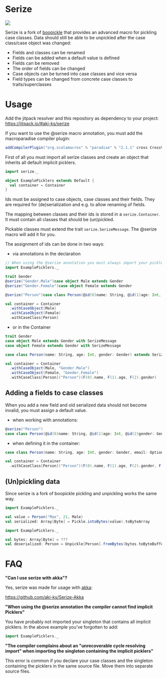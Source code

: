 # Serize
[![](https://jitpack.io/v/aki-ks/serize.svg)](https://jitpack.io/#aki-ks/serize)

Serize is a fork of [boopickle](https://github.com/suzaku-io/boopickle) that provides an advanced macro for pickling case classes.
Data should still be able to be unpickled after the case class/case object was changed:

- Fields and classes can be renamed
- Fields can be added when a default value is defined
- Fields can be removed
- The order of fields can be changed
- Case objects can be turned into case classes and vice versa
- Field types can be changed from concrete case classes to traits/superclasses

# Usage
Add the jitpack resolver and this repository as dependency to your project:
https://jitpack.io/#aki-ks/serize

If you want to use the @serize macro annotation, you must add the macroparadise compiler plugin:
``` sbt
addCompilerPlugin("org.scalamacros" % "paradise" % "2.1.1" cross CrossVersion.full)
```

First of all you must import all serize classes and create an object that inherits all default implicit picklers.
``` Scala
import serize._

object ExamplePicklers extends Default {
  val container = Container
}
```

Ids must be assigned to case objects, case classes and their fields.
They are required for (de)serialization and e.g. to allow renaming of fields.

The mapping between classes and their ids is stored in a `serize.Container`.
It must contain all classes that should be (un)pickled.

Pickable classes must extend the trait `serize.SerizeMessage`.
 The @serize macro will add it for you.

The assignment of ids can be done in two ways:
* via annotations in the declaration
``` Scala
// When using the @serize annotation you must always import your picklers
import ExamplePicklers._

trait Gender
@serize("Gender.Male")case object Male extends Gender
@serize("Gender.Female")case object Female extends Gender

@serize("Person")case class Person(@id(0)name: String, @id(1)age: Int, @id(2)gender: Gender)

val container = Container
  .withCaseObject(Male)
  .withCaseObject(Female)
  .withCaseClass[Person]
```

* or in the Container
``` Scala
trait Gender
case object Male extends Gender with SerizeMessage
case object Female extends Gender with SerizeMessage

case class Person(name: String, age: Int, gender: Gender) extends SerizeMessage

val container = Container
  .withCaseObject(Male, "Gender.Male")
  .withCaseObject(Female, "Gender.Female")
  .withCaseClass[Person]("Person")(F(0).name, F(1).age, F(2).gender)
```

## Adding a fields to case classes

When you add a new field and old serialized data should not become invalid, you must assign a default value.

* when working with annotations:
``` Scala
@serize("Person")
case class Person(@id(0)name: String, @id(1)age: Int, @id(2)gender: Gender, @id(3)email: Option[String] = None)
```

* when defining it in the container:
``` Scala
case class Person(name: String, age: Int, gender: Gender, email: Option[String]) extends SerizeMessage

val container = Container
  .withCaseClass[Person]("Person")(F(0).name, F(1).age, F(2).gender, F(3).email = None)
```

## (Un)pickling data

Since serize is a fork of boopickle pickling and unpickling works the same way.

``` Scala
import ExamplePicklers._

val value = Person("Max", 21, Male)
val serialized: Array[Byte] = Pickle.intoBytes(value).toByteArray
```

``` Scala
import ExamplePicklers._

val bytes: Array[Byte] = ???
val deserialized: Person = Unpickle[Person].fromBytes(bytes.toByteBuffer)
```

# FAQ

**"Can I use serize with akka"?**

Yes, serize was made for usage with [akka](https://akka.io/):

https://github.com/aki-ks/Serize-Akka

**"When using the @serize annotation the compiler cannot find implicit Picklers"**

You have probably not imported your singleton that contains all implicit picklers.
In the above example you've forgotten to add:
``` Scala
import ExamplePicklers._
```

**"The compiler complains about an \"unrecoverable cycle resolving import\" when importing the singleton containing the implicit picklers"**

This error is common if you declare your case classes and the singleton containing the picklers in the same source file.
Move them into separate source files.